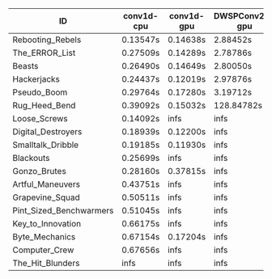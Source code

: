 |ID|conv1d-cpu|conv1d-gpu|DWSPConv2D-gpu|gemm-gpu|avg|
|-|-|-|-|-|-|
|Rebooting_Rebels|0.13547s|0.14638s|2.88452s|1.65539s|1.20544s|
|The_ERROR_List|0.27509s|0.14289s|2.78786s|1.85481s|1.26516s|
|Beasts|0.26490s|0.14649s|2.80050s|1.90104s|1.27823s|
|Hackerjacks|0.24437s|0.12019s|2.97876s|1.91872s|1.31551s|
|Pseudo_Boom|0.29764s|0.17280s|3.19712s|4.39423s|2.01545s|
|Rug_Heed_Bend|0.39092s|0.15032s|128.84782s|4.33942s|33.43212s|
|Loose_Screws|0.14092s|infs|infs|1.97821s|infs|
|Digital_Destroyers|0.18939s|0.12200s|infs|1.85247s|infs|
|Smalltalk_Dribble|0.19185s|0.11930s|infs|1.85739s|infs|
|Blackouts|0.25699s|infs|infs|1.69067s|infs|
|Gonzo_Brutes|0.28160s|0.37815s|infs|4.33329s|infs|
|Artful_Maneuvers|0.43751s|infs|infs|4.39050s|infs|
|Grapevine_Squad|0.50511s|infs|infs|4.39273s|infs|
|Pint_Sized_Benchwarmers|0.51045s|infs|infs|4.40075s|infs|
|Key_to_Innovation|0.66175s|infs|infs|4.39428s|infs|
|Byte_Mechanics|0.67154s|0.17204s|infs|4.33672s|infs|
|Computer_Crew|0.67656s|infs|infs|4.42577s|infs|
|The_Hit_Blunders|infs|infs|infs|4.48041s|infs|
